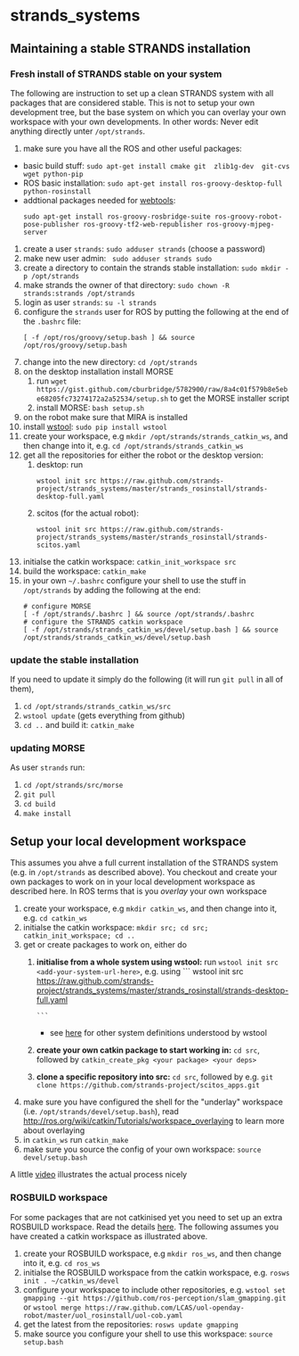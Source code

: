 strands_systems
===============

## Maintaining a stable STRANDS installation

### Fresh install of STRANDS stable on your system

The following are instruction to set up a clean STRANDS system with all packages that are considered stable. This is not to setup your own development tree, but the base system on which you can overlay your own workspace with your own developments. In other words: Never edit anything directly unter `/opt/strands`.

1. make sure you have all the ROS and other useful packages:
  * basic build stuff: `sudo apt-get install cmake git  zlib1g-dev  git-cvs wget python-pip`
  * ROS basic installation: `sudo apt-get install ros-groovy-desktop-full python-rosinstall` 
  * addtional packages needed for [webtools](https://github.com/strands-project/strands_webtools): 
      ```
      sudo apt-get install ros-groovy-rosbridge-suite ros-groovy-robot-pose-publisher ros-groovy-tf2-web-republisher ros-groovy-mjpeg-server

      ```
1. create a user `strands`: `sudo adduser strands` (choose a password)
1. make new user admin: ` sudo adduser strands sudo`
1. create a directory to contain the strands stable installation: `sudo mkdir -p /opt/strands`
1. make strands the owner of that directory: `sudo chown -R strands:strands /opt/strands`
1. login as user `strands`: `su -l strands`
1. configure the `strands` user for ROS by putting the following at the end of the `.bashrc` file:
    ```
    [ -f /opt/ros/groovy/setup.bash ] && source /opt/ros/groovy/setup.bash    
    ```
1. change into the new directory: `cd /opt/strands`
1. on the desktop installation install MORSE
    1. run `wget https://gist.github.com/cburbridge/5782900/raw/8a4c01f579b8e5ebe68205fc73274172a2a52534/setup.sh` to get the MORSE installer script
    1. install MORSE: `bash setup.sh`
1. on the robot make sure that MIRA is installed
1. install [wstool](http://ros.org/wiki/wstool): `sudo pip install wstool`
1. create your workspace, e.g `mkdir /opt/strands/strands_catkin_ws`, and then change into it, e.g. `cd /opt/strands/strands_catkin_ws`
1. get all the repositories for either the robot or the desktop version:
      1. desktop: run 
           ```
           wstool init src https://raw.github.com/strands-project/strands_systems/master/strands_rosinstall/strands-desktop-full.yaml
           
           ```
      1. scitos (for the actual robot): 
           ```
           wstool init src https://raw.github.com/strands-project/strands_systems/master/strands_rosinstall/strands-scitos.yaml

           ```
1. initialse the catkin workspace: `catkin_init_workspace src`
1. build the workspace: `catkin_make`
1. in your own `~/.bashrc` configure your shell to use the stuff in `/opt/strands` by adding the following at the end:
    ```
    # configure MORSE
    [ -f /opt/strands/.bashrc ] && source /opt/strands/.bashrc
    # configure the STRANDS catkin workspace
    [ -f /opt/strands/strands_catkin_ws/devel/setup.bash ] && source /opt/strands/strands_catkin_ws/devel/setup.bash

    ```
    
### update the stable installation
If you need to update it simply do the following (it will run `git pull` in all of them), 
  1. `cd /opt/strands/strands_catkin_ws/src`
  1. `wstool update` (gets everything from github)
  1. `cd ..` and build it: `catkin_make`

### updating MORSE
As user `strands` run:

 1. `cd /opt/strands/src/morse`
 1. `git pull`
 1. `cd build`
 1. `make install`


## Setup your local development workspace
This assumes you ahve a full current installation of the STRANDS system (e.g. in `/opt/strands` as described above). You checkout and create your own packages to work on in your local development workspace as described here. In ROS terms that is you *overlay* your own workspace

1. create your workspace, e.g `mkdir catkin_ws`, and then change into it, e.g. `cd catkin_ws`
1. initialse the catkin workspace: `mkdir src; cd src; catkin_init_workspace; cd ..`
1. get or create packages to work on, either do
    1. **initialise from a whole system using wstool:**  run `wstool init src <add-your-system-url-here>`, e.g. using
           ```
           wstool init src https://raw.github.com/strands-project/strands_systems/master/strands_rosinstall/strands-desktop-full.yaml
           
           ```
        * see [here](https://github.com/strands-project/strands_systems/tree/master/strands_rosinstall) for other system definitions understood by wstool
    1. **create your own catkin package to start working in:** `cd src`, followed by `catkin_create_pkg <your package> <your deps>`
    1. **clone a specific repository into src:** `cd src`, followed by e.g. `git clone https://github.com/strands-project/scitos_apps.git`
1. make sure you have configured the shell for the "underlay" workspace (i.e. `/opt/strands/devel/setup.bash`), read http://ros.org/wiki/catkin/Tutorials/workspace_overlaying to learn more about overlaying
1. in `catkin_ws` run `catkin_make`
1. make sure you source the config of your own workspace: `source devel/setup.bash`


A little [video](http://ascii.io/a/3882) illustrates the actual process nicely

### ROSBUILD workspace
For some packages that are not catkinised yet you need to set up an extra ROSBUILD workspace. Read the details [here](http://ros.org/wiki/catkin/Tutorials/using_rosbuild_with_catkin). The following assumes you have created a catkin workspace as illustrated above.
1. create your ROSBUILD workspace, e.g `mkdir ros_ws`, and then change into it, e.g. `cd ros_ws`
1. initialse the ROSBUILD workspace from the catkin workspace, e.g. `rosws init . ~/catkin_ws/devel`
1. configure your workspace to include other repositories, e.g. `wstool set gmapping --git https://github.com/ros-perception/slam_gmapping.git` or `wstool merge https://raw.github.com/LCAS/uol-openday-robot/master/uol_rosinstall/uol-cob.yaml`
1. get the latest from the repositories: `rosws update gmapping`
1. make source you configure your shell to use this workspace: `source setup.bash`

